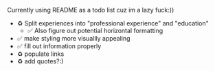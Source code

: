 Currently using README as a todo list cuz im a lazy fuck:))
- ♻️ Split experiences into "professional experience" and "education"
  - ✅ Also figure out potential horizontal formatting
- ✅ make styling more visuallly appealing
- ✅ fill out information properly
- ♻️ populate links
- ♻️ add quotes?:)
